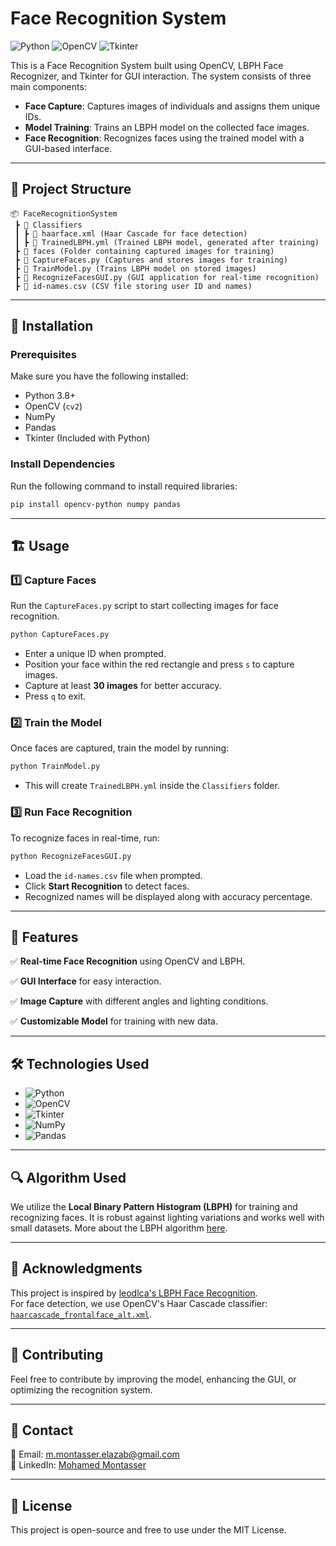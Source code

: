 # Face Recognition System

![Python](https://img.shields.io/badge/Python-3.8%2B-blue?logo=python&logoColor=white)
![OpenCV](https://img.shields.io/badge/OpenCV-4.5%2B-red?logo=opencv&logoColor=white)
![Tkinter](https://img.shields.io/badge/Tkinter-GUI-orange)

This is a Face Recognition System built using OpenCV, LBPH Face Recognizer, and Tkinter for GUI interaction. The system consists of three main components:

- **Face Capture**: Captures images of individuals and assigns them unique IDs.
- **Model Training**: Trains an LBPH model on the collected face images.
- **Face Recognition**: Recognizes faces using the trained model with a GUI-based interface.

---
## 📁 Project Structure
```
📦 FaceRecognitionSystem
 ┣ 📂 Classifiers
 ┃ ┣ 📜 haarface.xml (Haar Cascade for face detection)
 ┃ ┣ 📜 TrainedLBPH.yml (Trained LBPH model, generated after training)
 ┣ 📂 faces (Folder containing captured images for training)
 ┣ 📜 CaptureFaces.py (Captures and stores images for training)
 ┣ 📜 TrainModel.py (Trains LBPH model on stored images)
 ┣ 📜 RecognizeFacesGUI.py (GUI application for real-time recognition)
 ┣ 📜 id-names.csv (CSV file storing user ID and names)
```

---
## 🚀 Installation
### Prerequisites
Make sure you have the following installed:
- Python 3.8+
- OpenCV (`cv2`)
- NumPy
- Pandas
- Tkinter (Included with Python)

### Install Dependencies
Run the following command to install required libraries:
```bash
pip install opencv-python numpy pandas
```

---
## 🏗 Usage
### 1️⃣ Capture Faces
Run the `CaptureFaces.py` script to start collecting images for face recognition.
```bash
python CaptureFaces.py
```
- Enter a unique ID when prompted.
- Position your face within the red rectangle and press `s` to capture images.
- Capture at least **30 images** for better accuracy.
- Press `q` to exit.

### 2️⃣ Train the Model
Once faces are captured, train the model by running:
```bash
python TrainModel.py
```
- This will create `TrainedLBPH.yml` inside the `Classifiers` folder.

### 3️⃣ Run Face Recognition
To recognize faces in real-time, run:
```bash
python RecognizeFacesGUI.py
```
- Load the `id-names.csv` file when prompted.
- Click **Start Recognition** to detect faces.
- Recognized names will be displayed along with accuracy percentage.

---
## 🎯 Features
✅ **Real-time Face Recognition** using OpenCV and LBPH.

✅ **GUI Interface** for easy interaction.

✅ **Image Capture** with different angles and lighting conditions.

✅ **Customizable Model** for training with new data.

---
## 🛠 Technologies Used
- ![Python](https://img.shields.io/badge/Python-3.8%2B-blue?logo=python&logoColor=white)
- ![OpenCV](https://img.shields.io/badge/OpenCV-4.5%2B-red?logo=opencv&logoColor=white)
- ![Tkinter](https://img.shields.io/badge/Tkinter-GUI-orange)
- ![NumPy](https://img.shields.io/badge/NumPy-Matrix-blue?logo=numpy&logoColor=white)
- ![Pandas](https://img.shields.io/badge/Pandas-Dataframe-blue?logo=pandas&logoColor=white)

---
## 🔍 Algorithm Used
We utilize the **Local Binary Pattern Histogram (LBPH)** for training and recognizing faces. It is robust against lighting variations and works well with small datasets. More about the LBPH algorithm [here](https://towardsdatascience.com/face-recognition-how-lbph-works-90ec258c3d6b).

---
## 📌 Acknowledgments
This project is inspired by [leodlca's LBPH Face Recognition](https://github.com/leodlca/lbph-face-recognition).  
For face detection, we use OpenCV's Haar Cascade classifier: [`haarcascade_frontalface_alt.xml`](https://github.com/opencv/opencv/blob/master/data/haarcascades/haarcascade_frontalface_alt.xml).

---
## 🤝 Contributing
Feel free to contribute by improving the model, enhancing the GUI, or optimizing the recognition system. 

---
## 📩 Contact
📧 Email: [m.montasser.elazab@gmail.com](mailto:m.montasser.elazab@gmail.com)  
🔗 LinkedIn: [Mohamed Montasser](https://www.linkedin.com/in/mohamed-montasser-/)

---
## 📝 License
This project is open-source and free to use under the MIT License.
